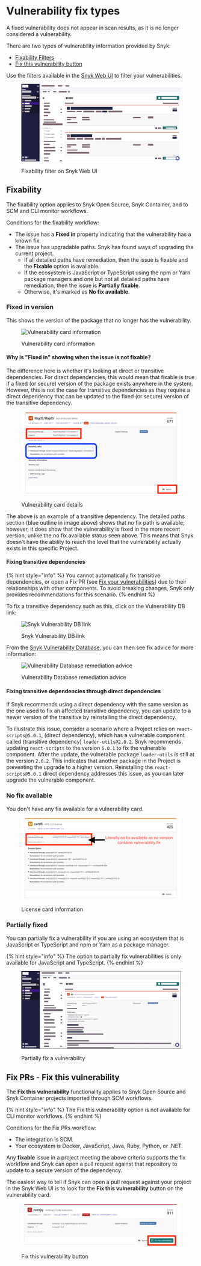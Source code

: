 # Vulnerability fix types

A fixed vulnerability does not appear in scan results, as it is no longer considered a vulnerability.

There are two types of vulnerability information provided by Snyk:

* [Fixability Filters](vulnerability-fix-types.md#fixability)
* [Fix this vulnerability button](vulnerability-fix-types.md#fix-prs-fix-this-vulnerability)

Use the filters available in the [Snyk Web UI](../../../getting-started/exploring-the-snyk-web-ui.md) to filter your vulnerabilities.

<figure><img src="../../../.gitbook/assets/Screenshot 2023-07-25 at 11.28.28.png" alt=""><figcaption><p>Fixability filter on Snyk Web UI</p></figcaption></figure>

## Fixability

The fixability option applies to Snyk Open Source, Snyk Container, and to SCM and CLI monitor workflows.

Conditions for the fixability workflow:

* The issue has a **Fixed in** property indicating that the vulnerability has a known fix.
* The issue has upgradable paths. Snyk has found ways of upgrading the current project.
  * If all detailed paths have remediation, then the issue is fixable and the **Fixable** option is available.
  * If the ecosystem is JavaScript or TypeScript using the npm or Yarn package managers and one but not all detailed paths have remediation, then the issue is **Partially fixable**.
  * Otherwise, it's marked as **No fix available**.

### Fixed in version

This shows the version of the package that no longer has the vulnerability.

<figure><img src="../../../.gitbook/assets/fix-desc-1.png" alt="Vulnerability card information"><figcaption><p>Vulnerability card information</p></figcaption></figure>

#### Why is "Fixed in" showing when the issue is not fixable?

The difference here is whether it's looking at direct or transitive dependencies. For direct dependencies, this would mean that fixable is true if a fixed (or secure) version of the package exists anywhere in the system. However, this is not the case for transitive dependencies as they require a direct dependency that can be updated to the fixed (or secure) version of the transitive dependency.

<figure><img src="../../../.gitbook/assets/fix-desc-4 (1) (1) (1) (1).png" alt="Vulnerability card details"><figcaption><p>Vulnerability card details</p></figcaption></figure>

The above is an example of a transitive dependency. The detailed paths section (blue outline in image above) shows that no fix path is available; however, it does show that the vulnerability is fixed in the more recent version, unlike the no fix available status seen above. This means that Snyk doesn't have the ability to reach the level that the vulnerability actually exists in this specific Project.

#### Fixing transitive dependencies

{% hint style="info" %}
You cannot automatically fix transitive dependencies, or open a Fix PR (see [Fix your vulnerabilities](fix-your-vulnerabilities.md#apply-fixes)) due to their relationships with other components. To avoid breaking changes, Snyk only provides recommendations for this scenario.
{% endhint %}

To fix a transitive dependency such as this, click on the Vulnerability DB link:

<figure><img src="../../../.gitbook/assets/fix-desc-5.png" alt="Snyk Vulnerability DB link"><figcaption><p>Snyk Vulnerability DB link</p></figcaption></figure>

From the [Snyk Vulnerability Database](../manage-vulnerabilities/snyk-vulnerability-database.md), you can then see fix advice for more information:

<figure><img src="../../../.gitbook/assets/fix-desc-6.png" alt="Vulnerability Database remediation advice"><figcaption><p>Vulnerability Database remediation advice</p></figcaption></figure>

#### Fixing transitive dependencies through direct dependencies

If Snyk recommends using a direct dependency with the same version as the one used to fix an affected transitive dependency, you can update to a newer version of the transitive by reinstalling the direct dependency.

To illustrate this issue, consider a scenario where a Project relies on `react-scripts@5.0.1`, (direct dependency), which has a vulnerable component called (transitive dependency) `loader-utils@2.0.2`. Snyk recommends updating `react-scripts` to the version `5.0.1` to fix the vulnerable component. After the update, the vulnerable package `loader-utils` is still at the version `2.0.2`. This indicates that another package in the Project is preventing the upgrade to a higher version. Reinstalling the `react-scripts@5.0.1` direct dependency addresses this issue, as you can later upgrade the vulnerable component.

### No fix available

You don't have any fix available for a vulnerability card.

<figure><img src="../../../.gitbook/assets/fix-desc-2 (1) (1) (1) (1) (1) (1) (1) (1) (1) (1) (1) (1) (2) (2).png" alt="License card information"><figcaption><p>License card information</p></figcaption></figure>

### Partially fixed

You can partially fix a vulnerability if you are using an ecosystem that is JavaScript or TypeScript and npm or Yarn as a package manager.

{% hint style="info" %}
The option to partially fix vulnerabilities is only available for JavaScript and TypeScript.
{% endhint %}

<figure><img src="../../../.gitbook/assets/Screenshot 2023-07-25 at 11.37.04.png" alt=""><figcaption><p>Partially fix a vulnerability</p></figcaption></figure>

## Fix PRs - Fix this vulnerability

The **Fix this vulnerability** functionality applies to Snyk Open Source and Snyk Container projects imported through SCM workflows.

{% hint style="info" %}
The Fix this vulnerability option is not available for CLI monitor workflows.
{% endhint %}

Conditions for the Fix PRs workflow:

* The integration is SCM.
* Your ecosystem is Docker, JavaScript, Java, Ruby, Python, or .NET.

Any **fixable** issue in a project meeting the above criteria supports the fix workflow and Snyk can open a pull request against that repository to update to a secure version of the dependency.

The easiest way to tell if Snyk can open a pull request against your project in the Snyk Web UI is to look for the **Fix this vulnerability** button on the vulnerability card.

<figure><img src="../../../.gitbook/assets/fix-desc-3 (1) (1) (1) (1).png" alt="Fix this vulnerability button"><figcaption><p>Fix this vulnerability button</p></figcaption></figure>

##
